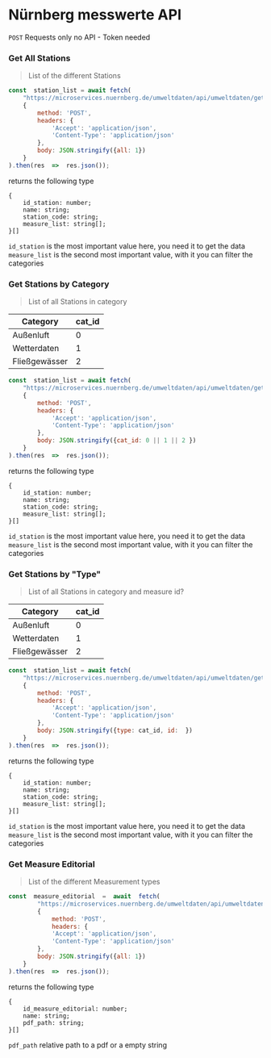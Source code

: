 # Nürnberg messwerte API

``POST`` Requests only
no API - Token needed

### Get All Stations
> List of the different Stations
``` JavaScript
const  station_list = await fetch(
	"https://microservices.nuernberg.de/umweltdaten/api/umweltdaten/get_stations/",
	{
		method: 'POST',
		headers: {
			'Accept': 'application/json',
			'Content-Type': 'application/json'
		},
		body: JSON.stringify({all: 1})
	}
).then(res  =>  res.json());
```
returns the following type
```
{
	id_station: number; 
	name: string;
	station_code: string;
	measure_list: string[];
}[]
```
`id_station` is the most important value here, you need it to get the data 
`measure_list` is the second most important value, with it you can filter the categories

### Get Stations by Category
> List of all Stations in category

|Category| cat_id |
|--|--|
|Außenluft| 0 |
|Wetterdaten| 1|
|Fließgewässer| 2|

``` JavaScript
const  station_list = await fetch(
	"https://microservices.nuernberg.de/umweltdaten/api/umweltdaten/get_stations/",
	{
		method: 'POST',
		headers: {
			'Accept': 'application/json',
			'Content-Type': 'application/json'
		},
		body: JSON.stringify({cat_id: 0 || 1 || 2 })
	}
).then(res  =>  res.json());
```
returns the following type
```
{
	id_station: number; 
	name: string;
	station_code: string;
	measure_list: string[];
}[]
```
`id_station` is the most important value here, you need it to get the data 
`measure_list` is the second most important value, with it you can filter the categories

### Get Stations by "Type"
> List of all Stations in category  and measure id?

|Category| cat_id |
|--|--|
|Außenluft| 0 |
|Wetterdaten| 1|
|Fließgewässer| 2|

``` JavaScript
const  station_list = await fetch(
	"https://microservices.nuernberg.de/umweltdaten/api/umweltdaten/get_stations/",
	{
		method: 'POST',
		headers: {
			'Accept': 'application/json',
			'Content-Type': 'application/json'
		},
		body: JSON.stringify({type: cat_id, id:  })
	}
).then(res  =>  res.json());
```
returns the following type
```
{
	id_station: number; 
	name: string;
	station_code: string;
	measure_list: string[];
}[]
```
`id_station` is the most important value here, you need it to get the data 
`measure_list` is the second most important value, with it you can filter the categories


### Get Measure Editorial
> List of the different Measurement types

``` JavaScript
const  measure_editorial  =  await  fetch(
		"https://microservices.nuernberg.de/umweltdaten/api/umweltdaten/get_measure_editorial/",
		{
			method: 'POST',
			headers: {
			'Accept': 'application/json',
			'Content-Type': 'application/json'
		},
		body: JSON.stringify({all: 1})
	}
).then(res  =>  res.json());
```
returns the following type
```
{
	id_measure_editorial: number; 
	name: string;
	pdf_path: string;
}[]
```
`pdf_path` relative path to a pdf or a empty string

